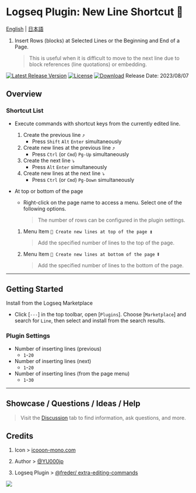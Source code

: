 # Logseq Plugin: New Line Shortcut 🦢

[English](https://github.com/YU000jp/logseq-plugin-blank-line) | [日本語](https://github.com/YU000jp/logseq-plugin-blank-line/blob/main/readme.ja.md)

1. Insert Rows (blocks) at Selected Lines or the Beginning and End of a Page.
   > This is useful when it is difficult to move to the next line due to block references (line quotations) or embedding.

[![Latest Release Version](https://img.shields.io/github/v/release/YU000jp/logseq-plugin-blank-line)](https://github.com/YU000jp/logseq-plugin-blank-line/releases)
[![License](https://img.shields.io/github/license/YU000jp/logseq-plugin-blank-line?color=blue)](https://github.com/YU000jp/logseq-plugin-blank-line/LICENSE)
[![Download](https://img.shields.io/github/downloads/YU000jp/logseq-plugin-blank-line/total.svg)](https://github.com/YU000jp/logseq-plugin-blank-line/releases)
Release Date: 2023/08/07

## Overview

### Shortcut List

- Execute commands with shortcut keys from the currently edited line.
   1. Create the previous line ⤴️
      - Press `Shift` `Alt` `Enter` simultaneously
   1. Create new lines at the previous line ⤴️
      - Press `Ctrl` (or `Cmd`) `Pg-Up` simultaneously
   1. Create the next line ⤵️
      - Press `Alt` `Enter` simultaneously
   1. Create new lines at the next line ⤵️
      - Press `Ctrl` (or `Cmd`) `Pg-Down` simultaneously

- At top or bottom of the page
   - Right-click on the page name to access a menu. Select one of the following options.
      > The number of rows can be configured in the plugin settings.
   1. Menu Item `🦢 Create new lines at top of the page ⏫`
      > Add the specified number of lines to the top of the page.
   2. Menu Item `🦢 Create new lines at bottom of the page ⏬`
      > Add the specified number of lines to the bottom of the page.

---

## Getting Started

Install from the Logseq Marketplace

   - Click [`---`] in the top toolbar, open [`Plugins`]. Choose [`Marketplace`] and search for `Line`, then select and install from the search results.

### Plugin Settings

- Number of inserting lines (previous)
  - `1`-`20`
- Number of inserting lines (next)
  - `1`-`20`
- Number of inserting lines (from the page menu)
  - `1`-`30`

---

## Showcase / Questions / Ideas / Help

> Visit the [Discussion](https://github.com/YU000jp/logseq-plugin-blank-line/discussions) tab to find information, ask questions, and more.

## Credits

1. Icon > [icooon-mono.com](https://icooon-mono.com/14658-%e3%82%b9%e3%83%af%e3%83%b3%e3%83%9c%e3%83%bc%e3%83%88%e3%81%ae%e7%84%a1%e6%96%99%e3%82%a4%e3%83%a9%e3%82%b9%e3%83%883/)

1. Author > [@YU000jp](https://github.com/YU000jp)

1. Logseq Plugin > [@freder/ extra-editing-commands](https://github.com/freder/logseq-plugin-extra-editing-commands)

<a href="https://www.buymeacoffee.com/yu000japan"><img src="https://img.buymeacoffee.com/button-api/?text=Buy me a pizza&emoji=🍕&slug=yu000japan&button_colour=FFDD00&font_colour=000000&font_family=Poppins&outline_colour=000000&coffee_colour=ffffff" /></a>
